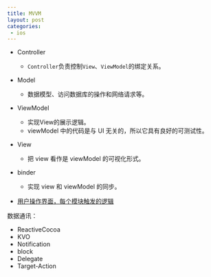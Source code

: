 ```yaml
---
title: MVVM
layout: post
categories:
 - ios
---
```



* Controller
	* `Controller`负责控制`View`、`ViewModel`的绑定关系。
* Model
	* 数据模型、访问数据库的操作和网络请求等。
* ViewModel	
	* 实现View的展示逻辑。
	* viewModel 中的代码是与 UI 无关的，所以它具有良好的可测试性。
* View
	* 把 view 看作是 viewModel 的可视化形式。	
* binder
	* 实现 view 和 viewModel 的同步。	

* [用户操作界面，每个模块触发的逻辑](http://www.cocoachina.com/articles/11930)

数据通讯：

* ReactiveCocoa
* KVO
* Notification
* block
* Delegate
* Target-Action
